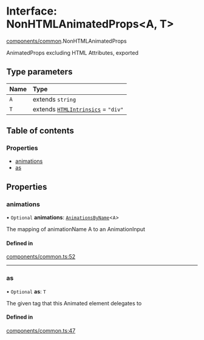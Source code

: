 # Interface: NonHTMLAnimatedProps<A, T\>

[components/common](../wiki/components.common).NonHTMLAnimatedProps

AnimatedProps excluding HTML Attributes, exported

## Type parameters

| Name | Type |
| :------ | :------ |
| `A` | extends `string` |
| `T` | extends [`HTMLIntrinsics`](../wiki/components.common#htmlintrinsics) = ``"div"`` |

## Table of contents

### Properties

- [animations](../wiki/components.common.NonHTMLAnimatedProps#animations)
- [as](../wiki/components.common.NonHTMLAnimatedProps#as)

## Properties

### animations

• `Optional` **animations**: [`AnimationsByName`](../wiki/AnimationInput#animationsbyname)<`A`\>

The mapping of animationName A to an AnimationInput

#### Defined in

[components/common.ts:52](https://github.com/tristanjohnson849/react-controlled-animations/blob/5534f41/src/components/common.ts#L52)

___

### as

• `Optional` **as**: `T`

The given tag that this Animated element delegates to

#### Defined in

[components/common.ts:47](https://github.com/tristanjohnson849/react-controlled-animations/blob/5534f41/src/components/common.ts#L47)
